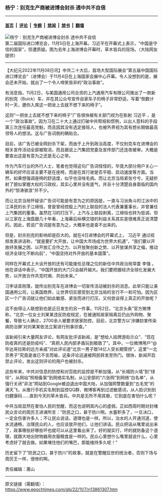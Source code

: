 ### 杨宁：别克生产商被进博会封杀 透中共不自信

---

#### [首页](../../../..?n13861307) &nbsp;|&nbsp; [评论](../../../../../epoch-comment?n13861307) &nbsp;|&nbsp; [专题](../../../../../epoch-special?n13861307) &nbsp;|&nbsp; [禁闻](../../../../../epoch-news?n13861307) &nbsp;|&nbsp; [禁书](../../../../../books?n13861307) &nbsp;|&nbsp; [翻墙](https://github.com/gfw-breaker/nogfw/blob/master/README.md?n13861307)


<div><img alt="杨宁：别克生产商被进博会封杀 透中共不自信" class="attachment-djy_600_400 size-djy_600_400 wp-post-image" src="https://i.epochtimes.com/assets/uploads/2019/11/DrKcmbfVAAEvuv-600x400.jpg"/>
<div class="caption">
 第二届国际进口博览会，11月5日在上海开幕。习近平在开幕式上表示，“中国是守信的国家”，但遭质疑。图为去年上海进博会开幕时，草木皆兵的现场。（大陆网友提供）
</div></div><hr/><div class="post_content" id="artbody" itemprop="articleBody">
 <!-- article content begin -->
 <p>
  【大纪元2022年11月08日讯】中共二十大后，首场大型国际展会“第五届中国国际进口博览会”（进博会）于11月4日在上海国家会展中心开幕。令人没想到的是，展会还未开始，就出了一个令人啼笑皆非的“政治事故”。
 </p>
 <p>
  有消息指，11月2日，与美国通用公司合资的上汽通用汽车有限公司推出了一款新的别克（Buick）车，并在其公众号宣传自家车子的椅子非常舒适，写着“倒数计时一天，邀你入席这一把坐上去就不想下来的椅子”。
 </p>
 <p>
  这则“一把坐上去就不想下来的椅子”广告很快被有关部门视为在影射
  <ok href="https://www.epochtimes.com/gb/tag/%E4%B9%A0%E8%BF%91%E5%B9%B3.html">
   习近平
  </ok>
  ，是一个“政治事故”。因为习在二十大上通过打破中共帮规和惯例，以出人意料的手段第三次连任最高党魁，而且因其没有选定接班人，也被外界视为其有想长期做最高领导人的想法。这与广告词倒的确贴合。
 </p>
 <p>
  目前，该广告已被全网封杀下架，而由于上升到政治高度，不仅别克车在进博会的相关宣传活动全部被取消，而且据说上汽集团党委及宣传部门还连夜被审。大概是要查出这是有意为之还是无心之举。
 </p>
 <p>
  作为汽车行业的外行人士，笔者也觉得这句广告词怪怪的，毕竟大部分用户关心一辆车的好坏应该主要不是在座椅，而是在其行驶是否平稳、启动速度等方面。当然，如果想强调座椅的舒适度，似乎也没啥毛病。而让北京当局紧张兮兮，无疑折射了貌似掌握大权的习政权，其实心里并没有底气，并且十分清楚自身面临的国内外的“惊涛骇浪”并不少。
 </p>
 <p>
  而让北京当局怀疑该广告词可能是有意为之的原因是，一直与习派角斗的江派中的江泽民的长子江绵恒，曾是曾经控股上汽的上联投的法人代表兼董事长，并曾兼任上汽集团的董事。虽然在习的打压下，上汽与上联投剥离，江绵恒也转为低调，但以江家在上海盘踞几十年看，上海幕后纵横交错的利益关系其实是很难真正说清楚的。因此，若说广告词是有意为之，大概率也是查不出来的。
 </p>
 <p>
  但是，封杀别克的影响却是巨大的。就在4日进博会的开幕式上，
  <ok href="https://www.epochtimes.com/gb/tag/%E4%B9%A0%E8%BF%91%E5%B9%B3.html">
   习近平
  </ok>
  通过视频发表讲话称，“就是要扩大开放，让中国大市场成为世界大机遇”，“我们要以开放纾发展之困、以开放汇合作之力、以开放聚创新之势、以开放谋共享之福，推动经济全球化不断向前”，“中国坚持对外开放的基本国策”。
 </p>
 <p>
  同样在开幕式上大谈开放的还有可能接任总理之位的新任中共政治局常委
  <ok href="https://www.epochtimes.com/gb/tag/%E6%9D%8E%E5%BC%BA.html">
   李强
  </ok>
  。他在讲话中表示，“中国开放的大门只会越开越大。我们要把握经济全球化发展大势，以开放合作共克时艰、共创未来。”
 </p>
 <p>
  习李话音刚落，就传出别克车在进博会一切宣传活动被封杀的消息。此举只能让美国通用公司，让美国商界，让世界切实感受到北京当局的言行不一和可怕。因为区区一个广告词就让他们如此敏感、紧张而进行打压，又何尝谈得上真正的开放呢？
 </p>
 <p>
  这不由得让人联想到也是近日发生的另一件事。11月2日，“北京头条”官方微博称，“北京一位女士刘某某违反防疫规定，在被通知居家隔离后仍出外购物、聚餐，导致七人确诊，2700余人被要求居家防控，目前，北京警方以‘涉嫌妨害传染病防治罪’对刘某某依法立案进行刑事侦查。”
 </p>
 <p>
  该新闻引来大量网友评论，有网友批评该新闻，是“想给人挂牌游街示众”、“现在防疫真的还是防疫吗”、“真把人民内部矛盾玩到极致了”。其中，一位微博用户“@毕达哥拉斯的远方亲戚”对此评论道“北京一男子致14亿人受长期管控”。这里“一北京男子”究竟是谁已不言而喻，这条评论迅速被网民转发至热门。很快，新闻开启禁止评论，发出这则评论的用户也被封杀。
 </p>
 <p>
  这些年来，中共对信息的防控和对百姓的监控是不断加强，从“长城防火墙”到“绿坝”，从网站“照相备案”到网络实名制，从公安部的“六张网”到网络“白名单”，从强行关闭“非法”网站到Google被迫退出中国大陆，从加强网警数量到“五毛党”的满天飞，从推行手机实名制到监控QQ群、微博客再到过滤敏感词，从人脸识别到扫健康码……直到今天的草木皆兵。中共是无所不用其极，它到底在害怕什么呢？
 </p>
 <p>
  中共当局显然在害怕人民的觉醒，而这也说明其内心的虚弱。正如西周时期对封堵民众言论的周厉王进谏所言：“防民之口，甚于防川啊。水蓄积多了，一旦决口，一定会伤害许多人；不让民众说话，道理也是一样。所以，治水的人开通河道，使水流通畅，治理民众的人，也应该放开他们，让他们讲话。民众把话从嘴里说出来了，政事哪些好哪些坏也就可以从这里看出来了。好的就实行，坏的就防备这个道理，就跟大地出财物器用衣服粮食是一样的。民众心里想什么嘴里就说什么，心里考虑好了就去做。如果堵住他们的嘴巴，那能维持多久呢！”
 </p>
 <p>
  历史留下了“防民之口，甚于防川”的故事，就是在警醒后世的统治者，否则下场与周厉王一样，很惨的啊。
 </p>
 <p>
  <strong>
  </strong>
  责任编辑：莆山
 </p>
 <!-- article content end -->
 <div id="below_article_ad">
 </div>
</div>


---

原文链接（需翻墙）：https://www.epochtimes.com/gb/22/11/7/n13861307.htm